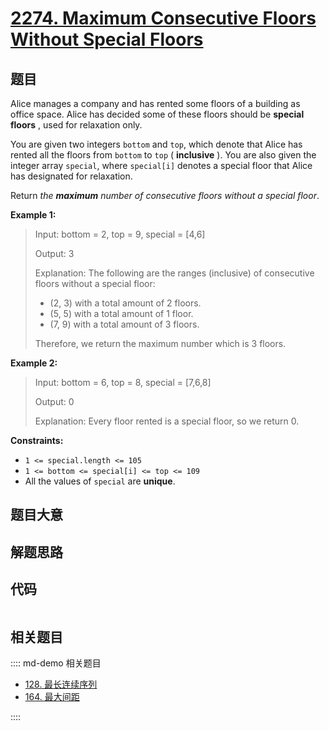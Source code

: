 # [2274. Maximum Consecutive Floors Without Special Floors](https://leetcode.com/problems/maximum-consecutive-floors-without-special-floors/)

## 题目

Alice manages a company and has rented some floors of a building as office
space. Alice has decided some of these floors should be **special floors** ,
used for relaxation only.

You are given two integers `bottom` and `top`, which denote that Alice has
rented all the floors from `bottom` to `top` ( **inclusive** ). You are also
given the integer array `special`, where `special[i]` denotes a special floor
that Alice has designated for relaxation.

Return _the **maximum** number of consecutive floors without a special floor_.



**Example 1:**

> Input: bottom = 2, top = 9, special = [4,6]
> 
> Output: 3
> 
> Explanation: The following are the ranges (inclusive) of consecutive floors without a special floor:
> - (2, 3) with a total amount of 2 floors.
> - (5, 5) with a total amount of 1 floor.
> - (7, 9) with a total amount of 3 floors.
> 
> Therefore, we return the maximum number which is 3 floors.

**Example 2:**

> Input: bottom = 6, top = 8, special = [7,6,8]
> 
> Output: 0
> 
> Explanation: Every floor rented is a special floor, so we return 0.

**Constraints:**

  * `1 <= special.length <= 105`
  * `1 <= bottom <= special[i] <= top <= 109`
  * All the values of `special` are **unique**.


## 题目大意

## 解题思路

## 代码

```javascript

```

## 相关题目

:::: md-demo 相关题目
- [128. 最长连续序列](./0128.md)
- [164. 最大间距](https://leetcode.com/problems/maximum-gap)

::::
